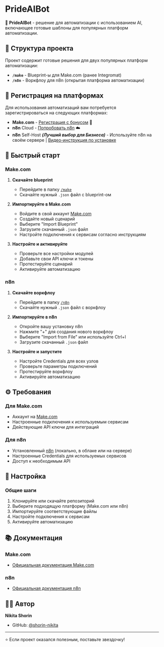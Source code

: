 # PrideAIBot

🤖 **PrideAIBot** - решение для автоматизации с использованием AI, включающее готовые шаблоны для популярных платформ автоматизации.

## 📁 Структура проекта

Проект содержит готовые решения для двух популярных платформ автоматизации:

- **`/make`** - Blueprint-ы для Make.com (ранее Integromat)
- **`/n8n`** - Воркфлоу для n8n (открытая платформа автоматизации)

## 🔗 Регистрация на платформах

Для использования автоматизаций вам потребуется зарегистрироваться на следующих платформах:

- **Make.com** - [Регистрация с бонусом](https://www.make.com/en/register?pc=aibot) 🎁
- **n8n** Cloud - [Попробовать n8n](https://n8n.partnerlinks.io/aibot) ☁️
- **n8n** Self-Host ***(Лучший выбор для Бизнеса)*** - Используйте n8n на своём сервере | [Видео-инструкция по установке](https://www.youtube.com/watch?v=vbExvzXkvj8)

## 🚀 Быстрый старт

### Make.com

1. **Скачайте blueprint**
   - Перейдите в папку [`/make`](./make)
   - Скачайте нужный `.json` файл с blueprint-ом

2. **Импортируйте в Make.com**
   - Войдите в свой аккаунт [Make.com](https://www.make.com/en/register?pc=aibot)
   - Создайте новый сценарий
   - Выберите "Import Blueprint"
   - Загрузите скачанный `.json` файл
   - Настройте подключения к сервисам согласно инструкциям

3. **Настройте и активируйте**
   - Проверьте все настройки модулей
   - Добавьте свои API ключи и токены
   - Протестируйте сценарий
   - Активируйте автоматизацию

### n8n

1. **Скачайте воркфлоу**
   - Перейдите в папку [`/n8n`](./n8n)
   - Скачайте нужный `.json` файл с воркфлоу

2. **Импортируйте в n8n**
   - Откройте вашу установку n8n
   - Нажмите "+" для создания нового воркфлоу
   - Выберите "Import from File" или используйте Ctrl+I
   - Загрузите скачанный `.json` файл

3. **Настройте и запустите**
   - Настройте Credentials для всех узлов
   - Проверьте параметры подключений
   - Протестируйте воркфлоу
   - Активируйте автоматизацию

## ⚙️ Требования

### Для Make.com
- Аккаунт на [Make.com](https://www.make.com/en/register?pc=aibot)
- Настроенные подключения к используемым сервисам
- Действующие API ключи для интеграций

### Для n8n
- Установленный [n8n](https://n8n.partnerlinks.io/aibot) (локально, в облаке или на сервере)
- Настроенные Credentials для используемых сервисов
- Доступ к необходимым API

## 🔧 Настройка

### Общие шаги
1. Клонируйте или скачайте репозиторий
2. Выберите подходящую платформу (Make.com или n8n)
3. Импортируйте соответствующие файлы
4. Настройте подключения к сервисам
5. Активируйте автоматизацию

## 📚 Документация

### Make.com
- [Официальная документация Make.com](https://www.make.com/en/help)

### n8n
- [Официальная документация n8n](https://docs.n8n.io/)

## 👨‍💻 Автор

**Nikita Shorin**
- GitHub: [@shorin-nikita](https://github.com/shorin-nikita)

---

⭐ Если проект оказался полезным, поставьте звездочку!
